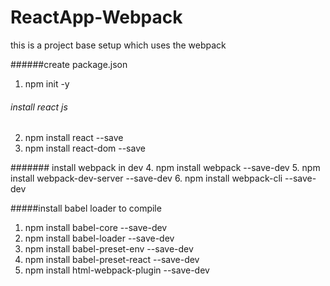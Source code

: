 # ReactApp-Webpack
this is a project base setup which uses the webpack 


######create package.json
1. npm init -y

###### install react js
2. npm install react --save
3. npm install react-dom --save

####### install webpack in dev
4. npm install webpack --save-dev
5. npm install webpack-dev-server --save-dev
6. npm install webpack-cli --save-dev

#####install babel loader to compile
1. npm install babel-core --save-dev
2. npm install babel-loader --save-dev
3. npm install babel-preset-env --save-dev
4. npm install babel-preset-react --save-dev
5. npm install html-webpack-plugin --save-dev
